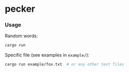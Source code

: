# pecker

### Usage

Random words:

```sh
cargo run
```

Specific file (see examples in `example/`):

```sh
cargo run example/fox.txt  # or any other text files
```
